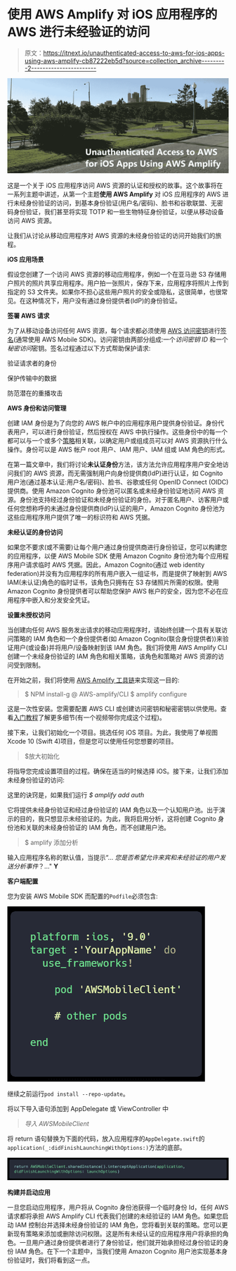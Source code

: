 # 使用 AWS Amplify 对 iOS 应用程序的 AWS 进行未经验证的访问

> 原文：<https://itnext.io/unauthenticated-access-to-aws-for-ios-apps-using-aws-amplify-cb87222eb5d?source=collection_archive---------2----------------------->

![](img/9538afd7204b0be6a2d84d4df949fcbe.png)

这是一个关于 iOS 应用程序访问 AWS 资源的认证和授权的故事。这个故事将在一系列主题中讲述，从第一个主题**使用 AWS Amplify** 对 iOS 应用程序的 AWS 进行未经身份验证的访问，到基本身份验证(用户名/密码)、脸书和谷歌联盟、无密码身份验证，我们甚至将实现 TOTP 和一些生物特征身份验证，以便从移动设备访问 AWS 资源。

让我们从讨论从移动应用程序对 AWS 资源的未经身份验证的访问开始我们的旅程。

**iOS 应用场景**

假设您创建了一个访问 AWS 资源的移动应用程序，例如一个在亚马逊 S3 存储用户照片的照片共享应用程序。用户拍一张照片，保存下来，应用程序将照片上传到指定的 S3 文件夹。如果你不担心这些用户照片的安全或隐私，这很简单，也很常见。在这种情况下，用户没有通过身份提供者(IdP)的身份验证。

**签署 AWS 请求**

为了从移动设备访问任何 AWS 资源，每个请求都必须使用 [AWS 访问密钥](https://docs.aws.amazon.com/general/latest/gr/aws-sec-cred-types.html#access-keys-and-secret-access-keys)进行[签名](https://docs.aws.amazon.com/general/latest/gr/signing_aws_api_requests.html)(通常使用 AWS Mobile SDK)。访问密钥由两部分组成:一个*访问密钥 ID* 和一个*秘密访问*密钥。签名过程通过以下方式帮助保护请求:

验证请求者的身份

保护传输中的数据

防范潜在的重播攻击

**AWS 身份和访问管理**

创建 IAM 身份是为了向您的 AWS 帐户中的应用程序用户提供身份验证。身份代表用户，可以进行身份验证，然后授权在 AWS 中执行操作。这些身份中的每一个都可以与一个或多个[策略](https://docs.aws.amazon.com/IAM/latest/UserGuide/access.html)相关联，以确定用户或组成员可以对 AWS 资源执行什么操作。身份可以是 AWS 帐户 root 用户、IAM 用户、IAM 组或 IAM 角色的形式。

在第一篇文章中，我们将讨论**未认证身份**方法，该方法允许应用程序用户安全地访问我们的 AWS 资源，而无需强制用户向身份提供商(IdP)进行认证，如 Cognito 用户池(通过基本认证:用户名/密码)、脸书、谷歌或任何 OpenID Connect (OIDC)提供商。使用 Amazon Cognito 身份池可以匿名或未经身份验证地访问 AWS 资源。身份池支持经过身份验证和未经身份验证的身份。对于匿名用户、访客用户或任何您想称呼的未通过身份提供商(IdP)认证的用户，Amazon Cognito 身份池为这些应用程序用户提供了唯一的标识符和 AWS 凭据。

**未经认证的身份访问**

如果您不要求(或不需要)让每个用户通过身份提供商进行身份验证，您可以构建您的应用程序，以便 AWS Mobile SDK 使用 Amazon Cognito 身份池为每个应用程序用户请求临时 AWS 凭据。因此，Amazon Cognito(通过 web identity federation)并没有为应用程序的所有用户嵌入一组证书，而是提供了映射到 AWS IAM(未认证)角色的临时证书，该角色只拥有在 S3 存储照片所需的权限。使用 Amazon Cognito 身份提供者可以帮助您保护 AWS 帐户的安全，因为您不必在应用程序中嵌入和分发安全凭证。

**设置未授权访问**

当创建向任何 AWS 服务发出请求的移动应用程序时，请始终创建一个具有关联访问策略的 IAM 角色和一个身份提供者(如 Amazon Cognito(联合身份提供者))来验证用户(或设备)并将用户/设备映射到该 IAM 角色。我们将使用 AWS Amplify CLI 创建一个未经身份验证的 IAM 角色和相关策略，该角色和策略对 AWS 资源的访问受到限制。

在开始之前，我们将使用 [AWS Amplify 工具链](https://aws-amplify.github.io/media/toolchain?utm_source=da&utm_medium=blog&utm_campaign=denhills&utm_term=ios_native)来实现这一目的:

> $ NPM install-g @ AWS-amplify/CLI
> $ amplify configure

这是一次性安装。您需要配置 AWS CLI 或创建访问密钥和秘密密钥以供使用。查看[入门教程](https://aws-amplify.github.io/media/get_started?utm_source=da&utm_medium=blog&utm_campaign=denhills&utm_term=iOS_native)了解更多细节(有一个视频带你完成这个过程)。

接下来，让我们初始化一个项目。挑选任何 iOS 项目。为此，我使用了单视图 Xcode 10 (Swift 4)项目，但是您可以使用任何您想要的项目。

> $放大初始化

将指导您完成设置项目的过程。确保在适当的时候选择 iOS。接下来，让我们添加未经身份验证的访问:

这里的诀窍是，如果我们运行 *$ amplify add auth*

它将提供未经身份验证和经过身份验证的 IAM 角色以及一个认知用户池。出于演示的目的，我只想显示未经验证的。为此，我将启用分析，这将创建 Cognito 身份池和关联的未经身份验证的 IAM 角色，而不创建用户池。

> $ amplify 添加分析

输入应用程序名称的默认值，当提示“… *您是否希望允许来宾和未经验证的用户发送分析事件*？…" **Y**

**客户端配置**

您为安装 AWS Mobile SDK 而配置的`Podfile`必须包含:

![](img/576d762c1a05901af7a21ae5b5e66d76.png)

继续之前运行`pod install --repo-update`。

将以下导入语句添加到 AppDelegate 或 ViewController 中

> *导入 AWSMobileClient*

将 return 语句替换为下面的代码，放入应用程序的`AppDelegate.swift`的`application(_:didFinishLaunchingWithOptions:)`方法的底部。

![](img/6a4cafc36f73ee4193608024e4e3d389.png)

**构建并启动应用**

一旦您启动应用程序，用户将从 Cognito 身份池获得一个临时身份 Id，任何 AWS 请求都将承担 AWS Amplify CLI 代表我们创建的未经验证的 IAM 角色。如果您启动 IAM 控制台并选择未经身份验证的 IAM 角色，您将看到关联的策略。您可以更新现有策略来添加或删除访问权限。这是所有未经认证的应用程序用户将承担的角色。一旦用户通过身份提供者进行了身份验证，他们就开始承担经过身份验证的身份 IAM 角色。在下一个主题中，当我们使用 Amazon Cognito 用户池实现基本身份验证时，我们将看到这一点。